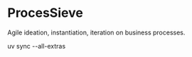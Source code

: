 # ProcesSieve
Agile ideation, instantiation, iteration on business processes.


uv sync --all-extras
